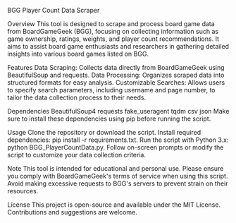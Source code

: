 BGG Player Count Data Scraper

Overview
This tool is designed to scrape and process board game data from BoardGameGeek (BGG), focusing on collecting information such as game ownership, ratings, weights, and player count recommendations. It aims to assist board game enthusiasts and researchers in gathering detailed insights into various board games listed on BGG.

Features
Data Scraping: Collects data directly from BoardGameGeek using BeautifulSoup and requests.
Data Processing: Organizes scraped data into structured formats for easy analysis.
Customizable Searches: Allows users to specify search parameters, including username and page number, to tailor the data collection process to their needs.

Dependencies
BeautifulSoup4
requests
fake_useragent
tqdm
csv
json
Make sure to install these dependencies using pip before running the script.

Usage
Clone the repository or download the script.
Install required dependencies: pip install -r requirements.txt.
Run the script with Python 3.x: python BGG_PlayerCountData.py.
Follow on-screen prompts or modify the script to customize your data collection criteria.

Note
This tool is intended for educational and personal use. Please ensure you comply with BoardGameGeek's terms of service when using this script. Avoid making excessive requests to BGG's servers to prevent strain on their resources.

License
This project is open-source and available under the MIT License. Contributions and suggestions are welcome.
